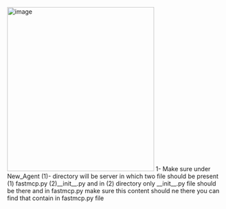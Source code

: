 <img width="342" height="382" alt="image" src="https://github.com/user-attachments/assets/f3094449-c2d4-451c-bf8b-8fc3c47a660f" />
1- Make sure under New_Agent (1)- directory will be server in which two file should be present (1) fastmcp.py (2)__init__.py
and in (2) directory only __init__.py file should be there and in fastmcp.py make sure this content should ne there you can find that contain in fastmcp.py file

